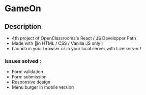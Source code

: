 # GameOn

## Description
- 4th project of OpenClassrooms's React / JS Developper Path
- Made with 💖in HTML / CSS / Vanilla JS only !
- Launch in your browser or in your local server with Live server ! 

### Issues solved :
- Form validation
- Form submission
- Responsive design
- Menu burger in mobile version
